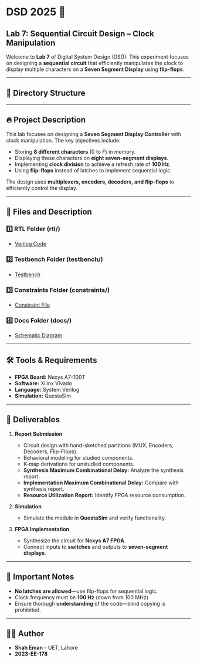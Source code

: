 # **DSD 2025 🚀**

## **Lab 7: Sequential Circuit Design – Clock Manipulation**

Welcome to **Lab 7** of Digital System Design (DSD). This experiment focuses on designing a **sequential circuit** that efficiently manipulates the clock to display multiple characters on a **Seven Segment Display** using **flip-flops**.

---

## 📂 **Directory Structure**


---

## 🔥 **Project Description**
This lab focuses on designing a **Seven Segment Display Controller** with clock manipulation. The key objectives include:

- Storing **8 different characters** (0 to F) in memory.
- Displaying these characters on **eight seven-segment displays**.
- Implementing **clock division** to achieve a refresh rate of **100 Hz**.
- Using **flip-flops** instead of latches to implement sequential logic.

The design uses **multiplexers, encoders, decoders, and flip-flops** to efficiently control the display.

---

## 📜 **Files and Description**

### 1️⃣ **RTL Folder (rtl/)**
- [Verilog Code](https://github.com/Shah-Eman/DSD_2023_EE_178/blob/main/Lab_7/rtl/lab7.sv)

### 2️⃣ **Testbench Folder (testbench/)**
- [Testbench](https://github.com/Shah-Eman/DSD_2023_EE_178/blob/main/Lab_7/testbench/lab_7_segment_tb.sv)

### 3️⃣ **Constraints Folder (constraints/)**
- [Constraint File](https://github.com/Shah-Eman/DSD_2023_EE_178/blob/main/Lab_7/constraints/constraints.xdc)

### 4️⃣ **Docs Folder (docs/)**
- [Schematic Diagram](https://github.com/Shah-Eman/DSD_2023_EE_178/blob/main/Lab_7/Docs/Lab7.drawio)

---

## 🛠️ **Tools & Requirements**
- **FPGA Board:** Nexys A7-100T
- **Software:** Xilinx Vivado
- **Language:** System Verilog
- **Simulation:** QuestaSim

---

## 📌 **Deliverables**
1. **Report Submission**
   - Circuit design with hand-sketched partitions (MUX, Encoders, Decoders, Flip-Flops).
   - Behavioral modeling for studied components.
   - K-map derivations for unstudied components.
   - **Synthesis Maximum Combinational Delay:** Analyze the synthesis report.
   - **Implementation Maximum Combinational Delay:** Compare with synthesis report.
   - **Resource Utilization Report:** Identify FPGA resource consumption.

2. **Simulation**  
   - Simulate the module in **QuestaSim** and verify functionality.

3. **FPGA Implementation**  
   - Synthesize the circuit for **Nexys A7 FPGA**.
   - Connect inputs to **switches** and outputs to **seven-segment displays**.

---

## 🚨 **Important Notes**
- **No latches are allowed**—use flip-flops for sequential logic.
- Clock frequency must be **100 Hz** (down from 100 MHz).
- Ensure thorough **understanding** of the code—blind copying is prohibited.

---

## 👨‍💻 **Author**
- **Shah Eman** - UET, Lahore  
- **2023-EE-178**
